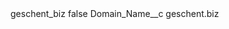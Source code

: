 <?xml version="1.0" encoding="UTF-8"?>
<CustomMetadata xmlns="http://soap.sforce.com/2006/04/metadata" xmlns:xsi="http://www.w3.org/2001/XMLSchema-instance" xmlns:xsd="http://www.w3.org/2001/XMLSchema">
    <label>geschent_biz</label>
    <protected>false</protected>
    <values>
        <field>Domain_Name__c</field>
        <value xsi:type="xsd:string">geschent.biz</value>
    </values>
</CustomMetadata>
